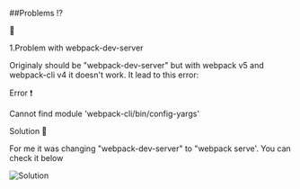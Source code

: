 ##Problems ⁉️

📓

1.Problem with webpack-dev-server

Originaly  should be "webpack-dev-server" but with webpack v5 and webpack-cli v4 it doesn't work. It lead to this error:

Error ❗

Cannot find module 'webpack-cli/bin/config-yargs'

Solution 🙋

For me it was changing "webpack-dev-server" to "webpack serve'. You can check it below

![Solution](https://i.imgur.com/GCfnqXv.png)


